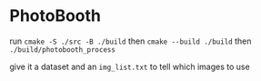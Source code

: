 # PhotoBooth
run `cmake -S ./src -B ./build`
then `cmake --build ./build`
then `./build/photobooth_process`

give it a dataset and an `img_list.txt` to tell which images to use

